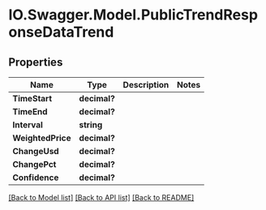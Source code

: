 # IO.Swagger.Model.PublicTrendResponseDataTrend
## Properties

Name | Type | Description | Notes
------------ | ------------- | ------------- | -------------
**TimeStart** | **decimal?** |  | 
**TimeEnd** | **decimal?** |  | 
**Interval** | **string** |  | 
**WeightedPrice** | **decimal?** |  | 
**ChangeUsd** | **decimal?** |  | 
**ChangePct** | **decimal?** |  | 
**Confidence** | **decimal?** |  | 

[[Back to Model list]](../README.md#documentation-for-models) [[Back to API list]](../README.md#documentation-for-api-endpoints) [[Back to README]](../README.md)


